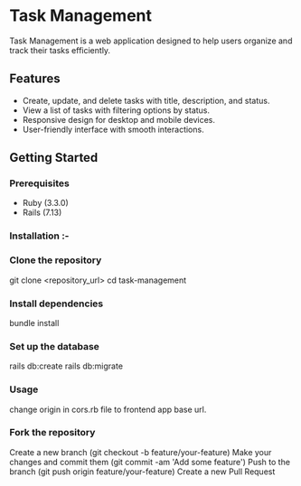 # Task Management

Task Management is a web application designed to help users organize and track their tasks efficiently.

## Features

- Create, update, and delete tasks with title, description, and status.
- View a list of tasks with filtering options by status.
- Responsive design for desktop and mobile devices.
- User-friendly interface with smooth interactions.

## Getting Started

### Prerequisites

- Ruby (3.3.0)
- Rails (7.13)

### Installation :-
### Clone the repository
   git clone <repository_url>
   cd task-management

### Install dependencies

bundle install


### Set up the database
rails db:create
rails db:migrate

### Usage
change origin in cors.rb file to frontend app base url.

### Fork the repository
Create a new branch (git checkout -b feature/your-feature)
Make your changes and commit them (git commit -am 'Add some feature')
Push to the branch (git push origin feature/your-feature)
Create a new Pull Request

